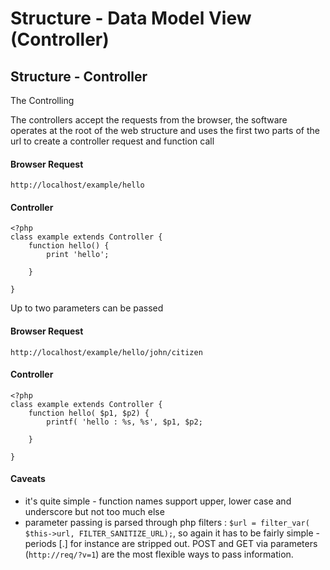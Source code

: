 # Structure - Data Model View (Controller)

## Structure - Controller

The Controlling

The controllers accept the requests from the browser,
the software operates at the root of the web structure
and uses the first two parts of the url to create a controller
request and function call

#### Browser Request
```
http://localhost/example/hello
```

#### Controller
```
<?php
class example extends Controller {
	function hello() {
		print 'hello';

	}

}

```

Up to two parameters can be passed

#### Browser Request
```
http://localhost/example/hello/john/citizen
```

#### Controller
```
<?php
class example extends Controller {
	function hello( $p1, $p2) {
		printf( 'hello : %s, %s', $p1, $p2;

	}

}

```

#### Caveats
* it's quite simple - function names support upper, lower case and underscore but not too much else
* parameter passing is parsed through php filters : ```$url = filter_var( $this->url, FILTER_SANITIZE_URL);```,
so again it has to be fairly simple - periods [.] for instance are stripped out. POST and GET via parameters (```http://req/?v=1```)
are the most flexible ways to pass information.